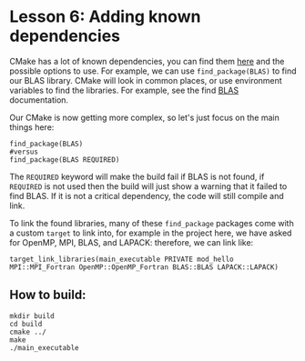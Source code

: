 # Lesson 6: Adding known dependencies 

CMake has a lot of known dependencies, you can find them [here](https://cmake.org/cmake/help/latest/command/find_package.html) 
and the possible options to use. For example, we can use `find_package(BLAS)` to find our BLAS library. CMake will look in common places, or use environment variables to find the libraries. For example, see the find [BLAS](https://cmake.org/cmake/help/latest/module/FindBLAS.html) documentation. 

Our CMake is now getting more complex, so let's just focus on the main things here:
```
find_package(BLAS)
#versus 
find_package(BLAS REQUIRED)
```

The `REQUIRED` keyword will make the build fail if BLAS is not found, if `REQUIRED` is not used then the build will just show a 
warning that it failed to find BLAS. If it is not a critical dependency, the code will still compile and link. 

To link the found libraries, many of these `find_package` packages come with a custom `target` to link into, for example in the project 
here, we have asked for OpenMP, MPI, BLAS, and LAPACK: therefore, we can link like:

```
target_link_libraries(main_executable PRIVATE mod_hello MPI::MPI_Fortran OpenMP::OpenMP_Fortran BLAS::BLAS LAPACK::LAPACK)
```

## How to build:

```
mkdir build
cd build
cmake ../
make 
./main_executable
```
